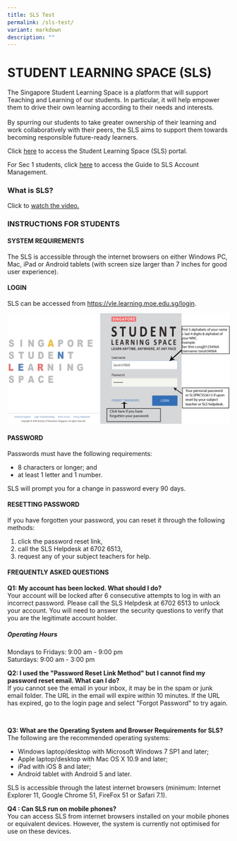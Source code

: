 ```yaml
---
title: SLS Test
permalink: /sls-test/
variant: markdown
description: ""
---
```

<h1>STUDENT LEARNING SPACE (SLS)</h1>
<div>
<p>The Singapore Student Learning Space is a platform that will support Teaching and Learning of our students. In particular, it will help empower them to drive their own learning according to their needs and interests.<br><br>
By spurring our students to take greater ownership of their learning and work collaboratively with their peers, the SLS aims to support them towards becoming responsible future-ready learners. <br></p>
<p>Click <a href="https://vle.learning.moe.edu.sg/login">here</a> to access the Student Learning Space (SLS) portal. <br></p>
<p>For Sec 1 students, click <a href="/files/sls%20account%20management%20-%20guide%20for%20sec%201%20students.pdf">here</a> to access the Guide to SLS Account Management.</p>

<h3>What is SLS?</h3>
<p>Click to <a href="https://www.youtube.com/watch?v=F0FTP2FveSg&amp;feature=youtu.be">watch the video.</a></p>
<h3>INSTRUCTIONS FOR STUDENTS</h3>
<h4>SYSTEM REQUIREMENTS</h4>
<p>The SLS is accessible through the internet browsers on either Windows PC, Mac, iPad or Android tablets (with screen size larger than 7 inches for good user experience).</p>
<h4>LOGIN</h4>
<p>SLS can be accessed from <a href="https://vle.learning.moe.edu.sg/login">https://vle.learning.moe.edu.sg/login</a>.</p>
<img src="/images/Our Staff/SLS_Student_Login.png"><br>

<h4>PASSWORD</h4>
<p>Passwords must have the following requirements: <br></p>
<ul>
<li>8 characters or longer; and</li>
<li>at least 1 letter and 1 number.</li>
</ul>
<p>SLS will prompt you for a change in password every 90 days.</p>

<h4>RESETTING PASSWORD</h4>
<p>If you have forgotten your password, you can reset it through the following methods:</p>
<ol>
<li>click the password reset link, </li>
<li>call the SLS Helpdesk at 6702 6513, </li>
<li>request any of your subject teachers for help.</li>
</ol>

<h4>FREQUENTLY ASKED QUESTIONS</h4>
<p><strong>Q1: My account has been locked. What should I do? </strong><br>Your account will be locked after 6 consecutive attempts to log in with an incorrect password. Please call the SLS Helpdesk at 6702 6513 to unlock your account. You will need to answer the security questions to verify that you are the legitimate account holder.</p>
<h5>Operating Hours</h5>
<p>Mondays to Fridays: 9:00 am - 9:00 pm<br>
	Saturdays: 9:00 am - 3:00 pm </p>
<p><strong>Q2: I used the "Password Reset Link Method" but I cannot find my password reset email. What can I do?</strong> 
<br>If you cannot see the email in your inbox, it may be in the spam or junk email folder. The URL in the email will expire within 10 minutes. If the URL has expired, go to the login page and select "Forgot Password" to try again. </p><br>
<p><strong>Q3: What are the Operating System and Browser Requirements for SLS?</strong><br>
	The following are the recommended operating systems:</p>
<ul>
<li>Windows laptop/desktop with Microsoft Windows 7 SP1 and later;</li>
<li>Apple laptop/desktop with Mac OS X 10.9 and later;</li>
<li>iPad with iOS 8 and later;</li>
<li>Android tablet with Android 5 and later.</li><p></p>
</ul>
<p>SLS is accessible through the latest internet browsers (minimum: Internet Explorer 11, Google Chrome 51, FireFox 51 or Safari 7.1).</p>
<p><strong>Q4 : Can SLS run on mobile phones?</strong> <br>You can access SLS from internet browsers installed on your mobile phones or equivalent devices. However, the system is currently not optimised for use on these devices.</p></div>